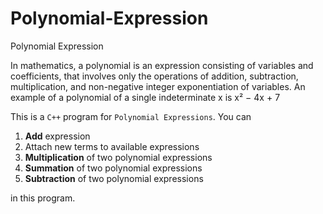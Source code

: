 # Polynomial-Expression
Polynomial Expression

In mathematics, a polynomial is an expression consisting of variables and coefficients, that involves only the operations of addition, subtraction, multiplication, and non-negative integer exponentiation of variables. An example of a polynomial of a single indeterminate x is x² − 4x + 7


This is a `C++` program for `Polynomial Expressions`. You can
1. **Add** expression
2. Attach new terms to available expressions
3. **Multiplication** of two polynomial expressions
4. **Summation** of two polynomial expressions
5. **Subtraction** of two polynomial expressions

in this program. 
